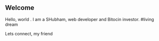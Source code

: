 ## Welcome

Hello, world . I am a SHubham, web developer and Bitocin investor. #living dream

Lets connect, my friend
